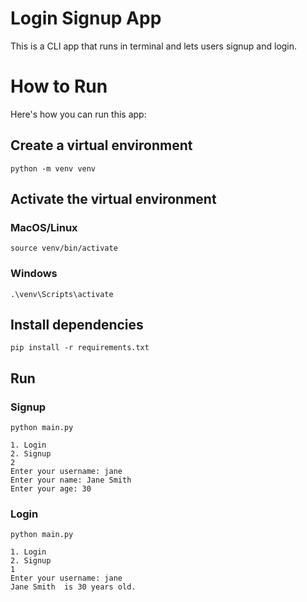 # Login Signup App
This is a CLI app that runs in terminal and lets users signup and login.

# How to Run
Here's how you can run this app:

## Create a virtual environment
```
python -m venv venv
```

## Activate the virtual environment

### MacOS/Linux
```
source venv/bin/activate
```

### Windows
```
.\venv\Scripts\activate
```

## Install dependencies
```
pip install -r requirements.txt
```

## Run
### Signup
```
python main.py
```
```
1. Login
2. Signup
2
Enter your username: jane
Enter your name: Jane Smith 
Enter your age: 30
```
### Login
```
python main.py
```
```
1. Login
2. Signup
1
Enter your username: jane
Jane Smith  is 30 years old.
```
